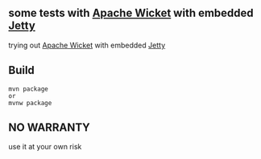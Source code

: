 ## some tests with [Apache Wicket](https://wicket.apache.org/) with embedded [Jetty](https://jetty.org/)

trying out [Apache Wicket](https://wicket.apache.org/) with embedded [Jetty](https://jetty.org/)

## Build

```
mvn package
or
mvnw package
```

## NO WARRANTY

use it at your own risk
